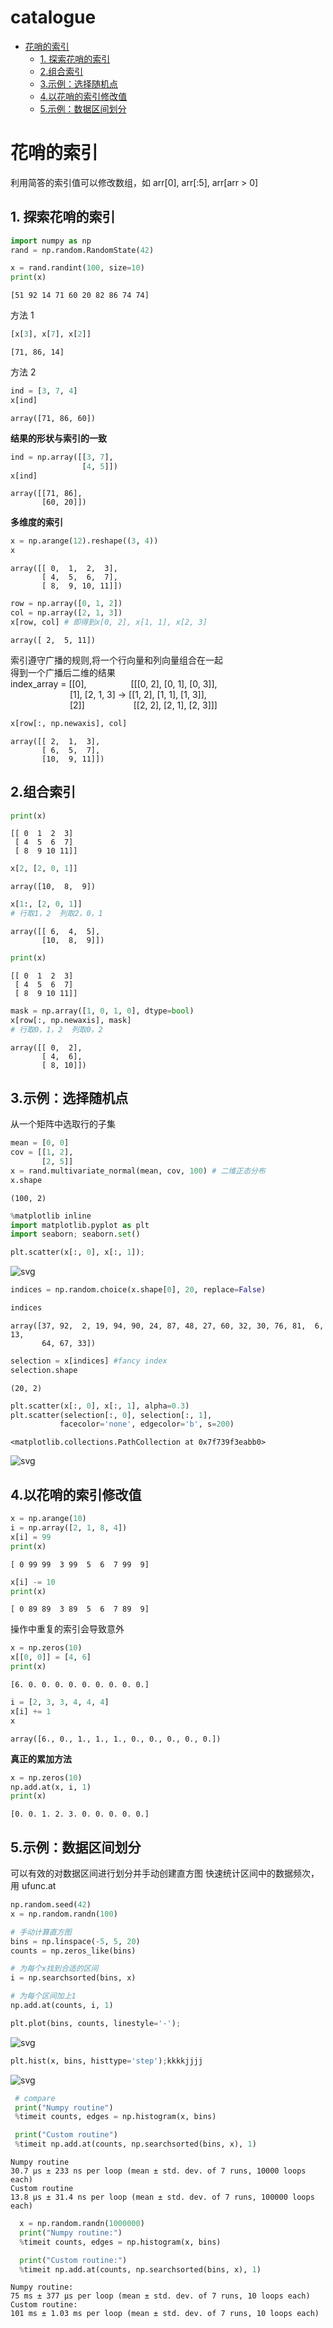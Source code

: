 # catalogue

<!-- TOC Marked -->

+ [花哨的索引](#花哨的索引)
    * [1. 探索花哨的索引](#1.-探索花哨的索引)
    * [2.组合索引](#2.组合索引)
    * [3.示例：选择随机点](#3.示例：选择随机点)
    * [4.以花哨的索引修改值](#4.以花哨的索引修改值)
    * [5.示例：数据区间划分](#5.示例：数据区间划分)

<!-- /TOC -->

# 花哨的索引

利用简答的索引值可以修改数组，如 arr[0], arr[:5], arr[arr > 0]

## 1. 探索花哨的索引

```python
import numpy as np
rand = np.random.RandomState(42)

x = rand.randint(100, size=10)
print(x)
```

    [51 92 14 71 60 20 82 86 74 74]

方法 1

```python
[x[3], x[7], x[2]]
```

    [71, 86, 14]

方法 2

```python
ind = [3, 7, 4]
x[ind]
```

    array([71, 86, 60])

**结果的形状与索引的一致**

```python
ind = np.array([[3, 7],
                [4, 5]])
x[ind]
```

    array([[71, 86],
           [60, 20]])

**多维度的索引**

```python
x = np.arange(12).reshape((3, 4))
x
```

    array([[ 0,  1,  2,  3],
           [ 4,  5,  6,  7],
           [ 8,  9, 10, 11]])

```python
row = np.array([0, 1, 2])
col = np.array([2, 1, 3])
x[row, col] # 即得到x[0, 2], x[1, 1], x[2, 3]
```

    array([ 2,  5, 11])

索引遵守广播的规则,将一个行向量和列向量组合在一起  
得到一个广播后二维的结果  
index_array = [[0],   &ensp;&ensp;&ensp;&ensp;&ensp;&ensp;&ensp;&ensp;&ensp;              [[[0, 2], [0, 1], [0, 3]],  
&ensp;&ensp;&ensp;&ensp;&ensp;&ensp;&ensp;&ensp;&ensp;&ensp;&ensp;&ensp;&ensp; [1], [2, 1, 3] -> [[1, 2], [1, 1], [1, 3]],  
&ensp;&ensp;&ensp;&ensp;&ensp;&ensp;&ensp;&ensp;&ensp;&ensp;&ensp;&ensp;&ensp; [2]] &ensp;&ensp;&ensp;&ensp;&ensp;&ensp;&ensp;&ensp;&ensp;&ensp; [[2, 2], [2, 1], [2, 3]]]

```python
x[row[:, np.newaxis], col]
```

    array([[ 2,  1,  3],
           [ 6,  5,  7],
           [10,  9, 11]])

## 2.组合索引

```python
print(x)
```

    [[ 0  1  2  3]
     [ 4  5  6  7]
     [ 8  9 10 11]]

```python
x[2, [2, 0, 1]]
```

    array([10,  8,  9])

```python
x[1:, [2, 0, 1]]
# 行取1，2  列取2，0，1
```

    array([[ 6,  4,  5],
           [10,  8,  9]])

```python
print(x)
```

    [[ 0  1  2  3]
     [ 4  5  6  7]
     [ 8  9 10 11]]

```python
mask = np.array([1, 0, 1, 0], dtype=bool)
x[row[:, np.newaxis], mask]
# 行取0，1，2  列取0，2
```

    array([[ 0,  2],
           [ 4,  6],
           [ 8, 10]])

## 3.示例：选择随机点

从一个矩阵中选取行的子集

```python
mean = [0, 0]
cov = [[1, 2],
       [2, 5]]
x = rand.multivariate_normal(mean, cov, 100) # 二维正态分布
x.shape
```

    (100, 2)

```python
%matplotlib inline
import matplotlib.pyplot as plt
import seaborn; seaborn.set()
```

```python
plt.scatter(x[:, 0], x[:, 1]);
```

![svg](output_25_0.svg)

```python
indices = np.random.choice(x.shape[0], 20, replace=False)
```

```python
indices
```

    array([37, 92,  2, 19, 94, 90, 24, 87, 48, 27, 60, 32, 30, 76, 81,  6, 13,
           64, 67, 33])

```python
selection = x[indices] #fancy index
selection.shape
```

    (20, 2)

```python
plt.scatter(x[:, 0], x[:, 1], alpha=0.3)
plt.scatter(selection[:, 0], selection[:, 1],
           facecolor='none', edgecolor='b', s=200)
```

    <matplotlib.collections.PathCollection at 0x7f739f3eabb0>

![svg](output_29_1.svg)

## 4.以花哨的索引修改值

```python
x = np.arange(10)
i = np.array([2, 1, 8, 4])
x[i] = 99
print(x)
```

    [ 0 99 99  3 99  5  6  7 99  9]

```python
x[i] -= 10
print(x)
```

    [ 0 89 89  3 89  5  6  7 89  9]

操作中重复的索引会导致意外

```python
x = np.zeros(10)
x[[0, 0]] = [4, 6]
print(x)
```

    [6. 0. 0. 0. 0. 0. 0. 0. 0. 0.]

```python
i = [2, 3, 3, 4, 4, 4]
x[i] += 1
x
```

    array([6., 0., 1., 1., 1., 0., 0., 0., 0., 0.])

**真正的累加方法**

```python
x = np.zeros(10)
np.add.at(x, i, 1)
print(x)
```

    [0. 0. 1. 2. 3. 0. 0. 0. 0. 0.]

## 5.示例：数据区间划分

可以有效的对数据区间进行划分并手动创建直方图
快速统计区间中的数据频次，用 ufunc.at

```python
np.random.seed(42)
x = np.random.randn(100)

# 手动计算直方图
bins = np.linspace(-5, 5, 20)
counts = np.zeros_like(bins)

# 为每个x找到合适的区间
i = np.searchsorted(bins, x)

# 为每个区间加上1
np.add.at(counts, i, 1)
```

```python
plt.plot(bins, counts, linestyle='-');
```

![svg](output_41_0.svg)

```python
plt.hist(x, bins, histtype='step');kkkkjjjj
```

![svg](output_42_0.svg)

```python
 # compare
 print("Numpy routine")
 %timeit counts, edges = np.histogram(x, bins)

 print("Custom routine")
 %timeit np.add.at(counts, np.searchsorted(bins, x), 1)
```

    Numpy routine
    30.7 µs ± 233 ns per loop (mean ± std. dev. of 7 runs, 10000 loops each)
    Custom routine
    13.8 µs ± 31.4 ns per loop (mean ± std. dev. of 7 runs, 100000 loops each)

```python
  x = np.random.randn(1000000)
  print("Numpy routine:")
  %timeit counts, edges = np.histogram(x, bins)

  print("Custom routine:")
  %timeit np.add.at(counts, np.searchsorted(bins, x), 1)
```

    Numpy routine:
    75 ms ± 377 µs per loop (mean ± std. dev. of 7 runs, 10 loops each)
    Custom routine:
    101 ms ± 1.03 ms per loop (mean ± std. dev. of 7 runs, 10 loops each)

```python

```
